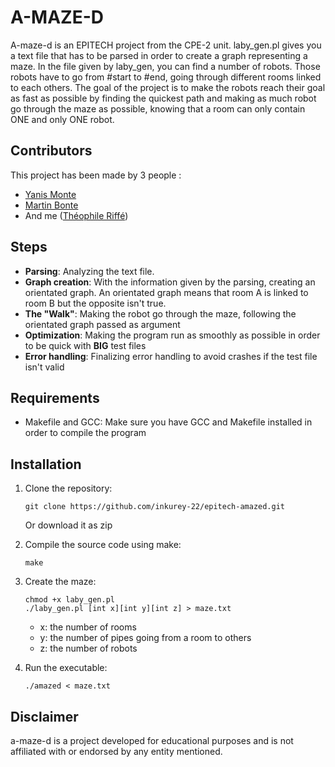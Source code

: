 # A-MAZE-D

A-maze-d is an EPITECH project from the CPE-2 unit. laby_gen.pl gives you a text file that has to be parsed in order to create a graph representing a maze. In the file given by laby_gen, you can find a number of robots. Those robots have to go from #start to #end, going through different rooms linked to each others. The goal of the project is to make the robots reach their goal as fast as possible by finding the quickest path and making as much robot go through the maze as possible, knowing that a room can only contain ONE and only ONE robot.

## Contributors

This project has been made by 3 people :

- [Yanis Monte](https://github.com/YanisMonte)
- [Martin Bonte](https://github.com/MartinB-E)
- And me ([Théophile Riffé](https://github.com/inkurey-22))

## Steps

- **Parsing**: Analyzing the text file.
- **Graph creation**: With the information given by the parsing, creating an orientated graph.
                      An orientated graph means that room A is linked to room B but the opposite isn't true.
- **The "Walk"**: Making the robot go through the maze, following the orientated graph passed as argument
- **Optimization**: Making the program run as smoothly as possible in order to be quick with **BIG** test files
- **Error handling**: Finalizing error handling to avoid crashes if the test file isn't valid

## Requirements

- Makefile and GCC: Make sure you have GCC and Makefile installed in order to compile the program

## Installation

1. Clone the repository:
    ```
    git clone https://github.com/inkurey-22/epitech-amazed.git
    ```
   Or download it as zip

    
2. Compile the source code using make:
    ```
    make
    ```
    
3. Create the maze:
    ```
    chmod +x laby_gen.pl
    ./laby_gen.pl [int x][int y][int z] > maze.txt
    ```
    - x: the number of rooms
    - y: the number of pipes going from a room to others
    - z: the number of robots

4. Run the executable:
    ```
    ./amazed < maze.txt
    ```

## Disclaimer

a-maze-d is a project developed for educational purposes and is not affiliated with or endorsed by any entity mentioned.
